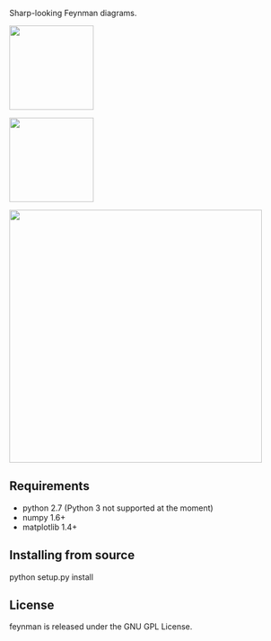 Sharp-looking Feynman diagrams.

<a href="url"><img src="https://github.com/GkAntonius/feynman/blob/master/examples/Solid_State_Physics/pdf/gw-Sigma.png" height="150" ></a><br clear="all" />

<a href="url"><img src="https://github.com/GkAntonius/feynman/blob/master/examples/Solid_State_Physics/pdf/phonons-Sigma.png " height="150" ></a><br clear="all" />

<a href="url"><img src="https://github.com/GkAntonius/feynman/blob/master/examples/Particle_Physics/pdf/VBF-tautau.png" height="450" ></a><br clear="all" />

Requirements
------------

  * python 2.7 (Python 3 not supported at the moment)
  * numpy 1.6+
  * matplotlib 1.4+


Installing from source
----------------------

  python setup.py install


License
-------

feynman is released under the GNU GPL License.
